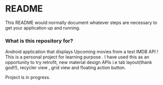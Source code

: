 # README #

This README would normally document whatever steps are necessary to get your application up and running.

### What is this repository for? ###
Android application that displays Upcoming movies from a test IMDB API ! This is a personal project for learning purpose . I have used this as an opportunity to try retrofit, new material design APIs i.e tab layout(thank god!!), recycler view , grid view and floating action button.


Project is in progress. 


